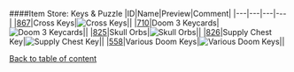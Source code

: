 ####Item Store: Keys & Puzzle
|ID|Name|Preview|Comment|
|---|---|---|---|
|[867](https://github.com/alexey-lysiuk/Realm667-AAA-Cache/raw/master/0867.zip)|Cross Keys|![Cross Keys](http://www.realm667.com//images/content/repository/itemstore/CrossKeys.png)||
|[710](https://github.com/alexey-lysiuk/Realm667-AAA-Cache/raw/master/0710.zip)|Doom 3 Keycards|![Doom 3 Keycards](http://www.realm667.com//images/content/repository/itemstore/D3KeyCards.png)||
|[825](https://github.com/alexey-lysiuk/Realm667-AAA-Cache/raw/master/0825.zip)|Skull Orbs|![Skull Orbs](http://www.realm667.com//images/content/repository/itemstore/SkullOrbs.png)||
|[826](https://github.com/alexey-lysiuk/Realm667-AAA-Cache/raw/master/0826.zip)|Supply Chest Key|![Supply Chest Key](http://www.realm667.com//images/content/repository/itemstore/SupplyChestKey.png)||
|[558](https://github.com/alexey-lysiuk/Realm667-AAA-Cache/raw/master/0558.zip)|Various Doom Keys|![Various Doom Keys](http://www.realm667.com//images/content/repository/itemstore/VariousKeys.png)||

[Back to table of content](../readme.md)
